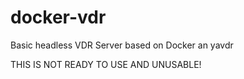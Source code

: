docker-vdr
==========

Basic headless VDR Server based on Docker an yavdr

THIS IS NOT READY TO USE AND UNUSABLE!
